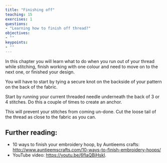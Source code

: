 ```yaml
---
title: "Finishing off"
teaching: 15 
exercises: 1
questions:
- "Learning how to finish off thread?"
objectives:
- ""
keypoints:
- ""
---
```


In this chapter you will learn what to do when you run out of your thread while stitching, finish working with one colour and need to move on to the next one, or finished your design. 

You will have to start by tying a secure knot on the backside of your pattern on the back of the fabric.

Start by running your current threaded needle underneath the back of 3 or 4 stitches. 
Do this a couple of times to create an anchor.

This will prevent your stitches from coming un-done.
Cut the loose tail of the thread as close to the fabric as you can.

## Further reading:

- 10 ways to finish your embroidery hoop, by Auntieems crafts: http://www.auntieemscrafts.com/10-ways-to-finish-embroidery-hoops/
- YouTube video: https://youtu.be/6fIaQBjHskI.
